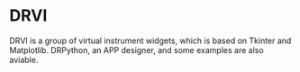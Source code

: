 # DRVI
DRVI is a group of virtual instrument widgets, which is based on Tkinter and Matplotlib. 
DRPython, an APP designer, and some examples are also aviable.
